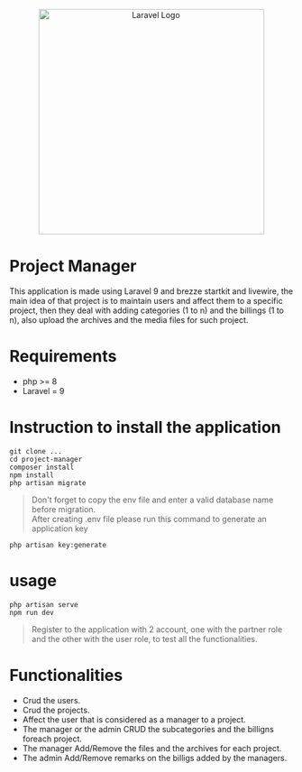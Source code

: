 <p align="center"><a href="https://laravel.com" target="_blank"><img src="https://raw.githubusercontent.com/laravel/art/master/logo-lockup/5%20SVG/2%20CMYK/1%20Full%20Color/laravel-logolockup-cmyk-red.svg" width="400" alt="Laravel Logo"></a></p>

# Project Manager
This application is made using Laravel 9 and brezze startkit and livewire, the main idea of that project is to maintain users and affect them to a specific project, then they deal with adding categories (1 to n) and the billings (1 to n), also upload the archives and the media files for such project.

# Requirements
- php >= 8
- Laravel = 9
 
# Instruction to install the application
```
git clone ...
cd project-manager
composer install
npm install
php artisan migrate
```
> Don't forget to copy the env file and enter a valid database name before migration.  
> After creating .env file please run this command to generate an application key 
```
php artisan key:generate
```

# usage
```
php artisan serve
npm run dev
```  
> Register to the application with 2 account, one with the partner role and the other with the user role, to test all the functionalities.

# Functionalities
- Crud the users.
- Crud the projects.
- Affect the user that is considered as a manager to a project.
- The manager or the admin CRUD the subcategories and the billigns foreach project.
- The manager Add/Remove the files and the archives for each project.
- The admin Add/Remove remarks on the billigs added by the managers.
